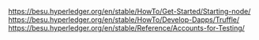 https://besu.hyperledger.org/en/stable/HowTo/Get-Started/Starting-node/
https://besu.hyperledger.org/en/stable/HowTo/Develop-Dapps/Truffle/
https://besu.hyperledger.org/en/stable/Reference/Accounts-for-Testing/
